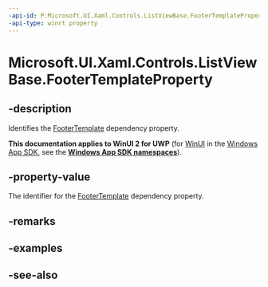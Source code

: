 ```yaml
---
-api-id: P:Microsoft.UI.Xaml.Controls.ListViewBase.FooterTemplateProperty
-api-type: winrt property
---
```


<!-- Property syntax
public Windows.UI.Xaml.DependencyProperty FooterTemplateProperty { get; }
-->

# Microsoft.UI.Xaml.Controls.ListViewBase.FooterTemplateProperty

## -description
Identifies the [FooterTemplate](listviewbase_footertemplate.md) dependency property.

**This documentation applies to WinUI 2 for UWP** (for [WinUI](/windows/apps/winui/winui3/) in the [Windows App SDK](/windows/apps/windows-app-sdk/), see the **[Windows App SDK namespaces](/windows/windows-app-sdk/api/winrt/)**).

## -property-value
The identifier for the [FooterTemplate](listviewbase_footertemplate.md) dependency property.

## -remarks

## -examples

## -see-also
